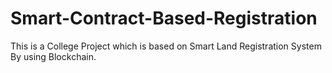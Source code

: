 # Smart-Contract-Based-Registration
This is a College Project which is based on Smart Land Registration System By using Blockchain.

